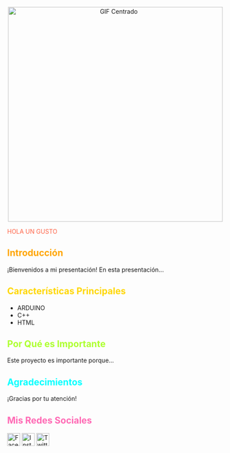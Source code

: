 <p align="center">
  <img src="https://media.giphy.com/media/FcqKy4Kj7XOK0hCW4g/giphy.gif" alt="GIF Centrado" width="500">

  <div class="presentation">
    <div class="title" style="color: #FF6347;">HOLA UN GUSTO</div>
    <div class="section">
      <h2 style="color: #FFA500;">Introducción</h2>
      <p>¡Bienvenidos a mi presentación! En esta presentación...</p>
    </div>
    <div class="section">
      <h2 style="color: #FFD700;">Características Principales</h2>
      <ul>
        <li>ARDUINO </li>
        <li>C++ </li>
        <li>HTML </li>
      </ul>
    </div>
    <div class="section">
      <h2 style="color: #ADFF2F;">Por Qué es Importante</h2>
      <p>Este proyecto es importante porque...</p>
    </div>
    <div class="section">
      <h2 style="color: #00FFFF;">Agradecimientos</h2>
      <p>¡Gracias por tu atención!</p>
    </div>
    <div class="section">
      <h2 style="color: #FF69B4;">Mis Redes Sociales</h2>
      <p>
        <a href="LINK_A_TU_REDES_SOCIALES"><img src="https://image.flaticon.com/icons/png/512/124/124021.png" alt="Facebook" width="30"></a>
        <a href="LINK_A_TU_REDES_SOCIALES"><img src="https://image.flaticon.com/icons/png/512/174/174855.png" alt="Instagram" width="30"></a>
        <a href="LINK_A_TU_REDES_SOCIALES"><img src="https://image.flaticon.com/icons/png/512/174/174876.png" alt="Twitter" width="30"></a>
      </p>
    </div>
  </div>
</body>
</html>
